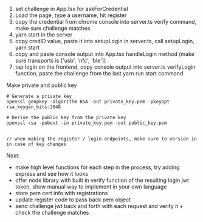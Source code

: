 1. set challenge in App.tsx for askForCredential
2. Load the page, type a username, hit register
3. copy the credential from chrome console into server.ts verify command, make sure challenge matches
4. yarn start in the server
5. copy credID value, paste it into setupLogin in server.ts, call setupLogin, yarn start
6. copy and paste console output into App.tsx handleLogin method (make sure transports is ['usb', 'nfc', 'ble'])
7. tap login on the frontend, copy console output into server.ts verifyLogin function, paste the challenge from the last yarn run start command

Make private and public key

```
# Generate a private key
openssl genpkey -algorithm RSA -out private_key.pem -pkeyopt rsa_keygen_bits:2048

# Derive the public key from the private key
openssl rsa -pubout -in private_key.pem -out public_key.pem


// when making the register / login endpoints, make sure to version in in case of key changes
```

Next:

- make high level functions for each step in the process, try adding express and see how it looks
- offer node library with built in verify function of the resulting login jwt token, show manual way to implement in
  your own language
- store pem cert info with registrations
- update register code to pass back pem object
- send challenge jwt back and forth with each request and verify it + check the challenge matches
